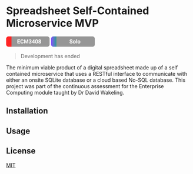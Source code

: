 # Spreadsheet Self-Contained Microservice MVP

<img src="rmimg/ECM3408.svg" height="28"> <img src="rmimg/Solo.svg" height="28">

> Development has ended

The minimum viable product of a digital spreadsheet made up of a self contained microservice that uses a RESTful interface to communicate with either an onsite SQLite database or a cloud based No-SQL database.
This project was part of the continuous assessment for the Enterprise Computing module taught by Dr David Wakeling.

## Installation

## Usage



## License

[MIT](https://choosealicense.com/licenses/mit/)